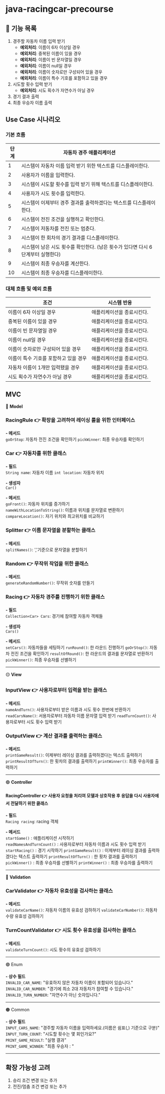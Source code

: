 # java-racingcar-precourse

## 📝 기능 목록
1. 경주할 자동차 이름 입력 받기
    - **예외처리**: 이름이 6자 이상일 경우  
    - **예외처리**: 중복된 이름이 있을 경우
    - **예외처리**: 이름이 빈 문자열일 경우  
    - **예외처리**: 이름이 null일 경우  
    - **예외처리**: 이름이 숫자로만 구성되어 있을 경우  
    - **예외처리**: 이름이 특수 기호를 포함하고 있을 경우
2. 시도할 횟수 입력 받기  
    - **예외처리**: 시도 획수가 자연수가 아닐 경우  
3. 경기 결과 출력  
4. 최종 우승자 이름 출력

## Use Case 시나리오
### 기본 흐름

| **단계** | **자동차 경주 애플리케이션**                            |
|---------|------------------------------------|
| 1       | 시스템이 자동차 이름 입력 받기 위한 텍스트를 디스플레이한다. |
| 2       | 사용자가 이름을 입력한다. |
| 3       | 시스템이 시도할 횟수를 입력 받기 위해 텍스트를 디스플레이한다. |
| 4       | 사용자가 시도 횟수를 입력한다. |
| 5       | 시스템이 이제부터 경주 결과를 출력하겠다는 텍스트를 디스플레이한다. |
| 6       | 시스템이 전진 조건을 실행하고 확인한다. |
| 7       | 시스템이 저동차를 전진 또는 멈춘다. |
| 3       | 시스템이 한 회차의 경기 결과를 디스플레이한다. |
| 8       | 시스템이 남은 시도 횟수를 확인한다. (남은 횟수가 있다면 다시 6 단계부터 실행한다)|
| 9       | 시스템이 최종 우승자를 계산한다.|
| 10       | 시스템이 최종 우승자를 디스플레이한다. |

### 대체 흐름 및 예외 흐름

| **조건**                   | **시스템 반응**                                       |
|--------------------------|-----------------------------------------------------|
| 이름이 6자 이상일 경우   | 애플리케이션을 종료시킨다.   |
| 중복된 이름이 있을 경우   | 애플리케이션을 종료시킨다.    |
| 이름이 빈 문자열일 경우   | 애플리케이션을 종료시킨다.    |
| 이름이 null일 경우  | 애플리케이션을 종료시킨다.    |
| 이름이 숫자로만 구성되어 있을 경우 | 애플리케이션을 종료시킨다.    |
| 이름이 특수 기호를 포함하고 있을 경우 | 애플리케이션을 종료시킨다.    |
| 자동차 이름이 1개만 입력됐을 경우 | 애플리케이션을 종료시킨다.    |
| 시도 획수가 자연수가 아닐 경우 | 애플리케이션을 종료시킨다.    |

## MVC
🔵 **Model**

### RacingRule 👉 확장을 고려하여 레이싱 룰을 위한 인터페이스

**- 메서드**  
`goOrStop`: 자동차 전진 조건을 확인하기
`pickWinner`: 최종 우승자를 확인하기


### Car 👉 자동차를 위한 클래스

**- 필드**  
`String name`: 자동차 이름
`int location`: 자동차 위치

**- 생성자**  
`Car()`

**- 메서드**  
`goFront()`: 자동차 위치를 증가하기  
`nameWithLocationToString()`: 이름과 위치를 문자열로 변환하기
`compareLocation()`: 자기 위치와 최고위치를 비교하기

### Splitter 👉 이름 문자열을 분할하는 클래스

**- 메서드**   
`splitNames()`: ','기준으로 문자열을 분할하기

### Random 👉 무작위 작업을 위한 클래스

**- 메서드**   
`generateRandomNumber()`: 무작위 숫자를 만들기

### Racing 👉 자동차 경주를 진행하기 위한 클래스

**- 필드**  
`Collection<Car> Cars`: 경기에 참여할 자동차 객체들

**- 생성자**  
`Cars()`

**- 메서드**  
`setCars()`: 자동차들을 세팅하기
`runRound()`: 한 라운드 진행하기
`goOrStop()`: 자동차 전진 조건을 확인하기
`resultOfRound()`: 한 라운드의 결과를 문자열로 반환하기
`pickWinner()`: 최종 우승자를 선별하기

---

🟡 **View**

### InputView 👉 사용자로부터 입력을 받는 클래스

**- 메서드**  
`nameAndTurn()`: 사용자로부터 받은 이름과 시도 횟수 한번에 반환하기
`readCarsName()`: 서용자로부터 자동차 이름 문자열 입력 받기
`readTurnCount()`: 사용자로부터 시도 횟수 입력 받기

### OutputView 👉 계산 결과를 출력하는 클래스

**- 메서드**  
`printGameResult()`: 이제부터 레이싱 결과를 출력하겠다는 텍스트 출력하기
`printResultOfTurn()`: 한 횟차의 결과를 출력하기
`printWinner()`: 최종 우승자를 출력하기

---

🟢 **Controller**
#### RacingController 👉 사용자 요청을 처리여 모델과 상호작용 후 응답을 다시 사용자에서 전달하기 위한 클래스

**- 필드**  
`Racing racing`: racing 객체

**- 메서드**  
`startGame()` : 애플리케이션 시작하기  
`readNamesAndTurnCount()` : 사용자로부터 자동차 이름과 시도 횟수 입력 받기 
`startRacing()` : 경기 시작하기
`printGameResult()` : 이제부터 레이싱 결과를 출력하겠다는 텍스트 출력하기
`printResultOfTurn()` : 한 횟차 결과를 출력하기
`pickWinner()` : 최종 우승자를 선별하기
`printWinner()` : 최종 우승자를 출력하기

---

🔴 **Validation**

### CarValidator 👉 자동차 유효성을 검사하는 클래스

**- 메서드**  
`validateCarName()`: 자동차 이름의 유효성 검하하기 
`validateCarNumber()`: 자동차 수량 유효성 검하하기 

### TurnCountValidator 👉 시도 횟수 유효성을 검사하는 클래스

**- 메서드**  
`validateTurnCount()`: 시도 홧수의 유효성 검하하기 

---

🟣 Enum

**- 상수 필드**  
`INVALID_CAR_NAME`: "유효하지 않은 자동차 이름이 포함되어 있습니다."  
`INVALID_CAR_NUMBER`: "경기에 최소 2대 자동차가 참여할 수 있습니다." 
`INVALID_TURN_NUMBER`: "자연수가 아닌 숫자입니다."

---

🟠 Common

**- 상수 필드**  
`INPUT_CARS_NAME`: "경주할 자동차 이름을 입력하세요.(이름은 쉼표(,) 기준으로 구분)"  
`INPUT_TURN_COUNT`: "시도할 횟수는 몇 회인가요?"  
`PRINT_GAME_RESULT`: "실행 결과"  
`PRINT_GAME_WINNER`: "최종 우승자 : "  

---

## 확장 가능성 고려
1. 승리 조건 변경 또는 추가
2. 전진/멈춤 조건 변겅 또는 추가